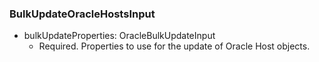 ### BulkUpdateOracleHostsInput


- bulkUpdateProperties: OracleBulkUpdateInput
  - Required. Properties to use for the update of Oracle Host objects.
